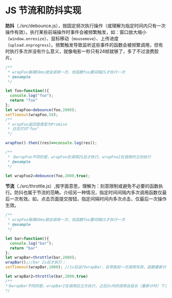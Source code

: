 # JS 节流和防抖实现 
**防抖**（./src/debounce.js），按固定频次执行操作（或理解为指定时间内只有一次操作有效）。执行某些前端操作时事件会被频繁触发，如：窗口放大缩小（`window.onresize`）、鼠标移动（`mousemove`）、上传进度（`upload.onprogress`）。频繁触发导致监听这些事件的函数会被频繁调用，但有时执行多次并没有什么意义，就像电影一秒只有24帧就够了，多了不过浪费胶片。

```javascript
/**
 * wrapFoo每隔50ms就会调用一次，但函数foo要间隔2S才执行一次
 * @example
 */

let foo=function(){
  console.log("foo");
  return "foo"
};
let wrapFoo=debounce(foo,2000);
setTimeout(wrapFoo,50);
/**
 * wrapFoo返回值类型为Promise 
 * 日志打印"foo"
 */

wrapFoo().then((res)=>console.log(res));

/**
 * 与wrapFoo不同的是，wrapFoo在调用2S后才执行，wrapFoo2在调用时立刻执行
 * @example
 */

let wrapFoo2=debounce(foo,2000,true);
```


**节流**（./src/throttle.js）,按字面意思，理解为：刻意限制或避免不必要的函数执行。防抖也属于节流的范畴。介绍另一种情况，指定时间间隔内多次调用函数仅最后一次有效。如，点击页面提交按钮，指定间隔时间内多次点击，仅最后一次操作生效。

```javascript
/**
 * wrapFoo每隔50ms就会调用一次，但函数foo要间隔2S才执行一次
 * @example
 */

let bar=function(){
  console.log("bar");
  return "bar"
};
let wrapBar=throttle(bar,2000);
wrapBar();//bar 2s后才执行；
setTimeout(wrapBar,1000); //1s后运行wrapBar，会导致前一次调用失效，函数重新计时，2s后执行；

let wrapBar2=throttle(bar,2000,true)
/**
*与wrapBar不同的是，wrapBar2在调用后立方执行，之后2s内的调用会延长（重新计时）下次执行的时间； 
*/


```


